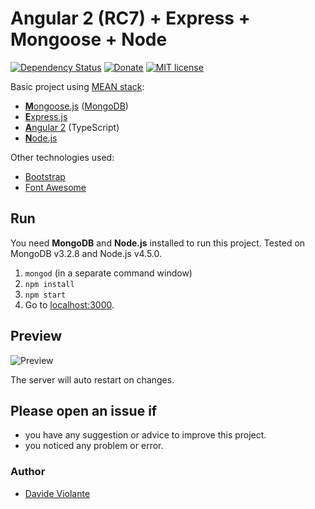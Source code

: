# Angular 2 (RC7) + Express + Mongoose + Node

[![Dependency Status](https://david-dm.org/DavideViolante/Angular2-Express-Mongoose.svg)](https://david-dm.org/DavideViolante/Angular2-Express-Mongoose) [![Donate](https://img.shields.io/badge/paypal-donate-179BD7.svg)](https://www.paypal.com/cgi-bin/webscr?cmd=_s-xclick&hosted_button_id=M3EYKSBP7755A) [![MIT license](http://img.shields.io/badge/license-MIT-brightgreen.svg)](http://opensource.org/licenses/MIT)

Basic project using [MEAN stack](https://en.wikipedia.org/wiki/MEAN_(software_bundle)):
* [**M**ongoose.js](http://www.mongoosejs.com) ([MongoDB](http://www.mongodb.com))
* [**E**xpress.js](http://expressjs.com)
* [**A**ngular 2](https://angular.io) (TypeScript)
* [**N**ode.js](https://nodejs.org)

Other technologies used:
* [Bootstrap](http://www.getbootstrap.com)
* [Font Awesome](http://fontawesome.io)

## Run
You need **MongoDB** and **Node.js** installed to run this project. Tested on MongoDB v3.2.8 and Node.js v4.5.0.

1. `mongod` (in a separate command window)
2. `npm install`
3. `npm start`
4. Go to [localhost:3000](http://localhost:3000).

## Preview
![Preview](https://raw.githubusercontent.com/DavideViolante/Angular2-Express-Mongoose/master/demo.gif "Preview")

The server will auto restart on changes.

## Please open an issue if
* you have any suggestion or advice to improve this project.
* you noticed any problem or error.

### Author
* [Davide Violante](https://github.com/DavideViolante)
